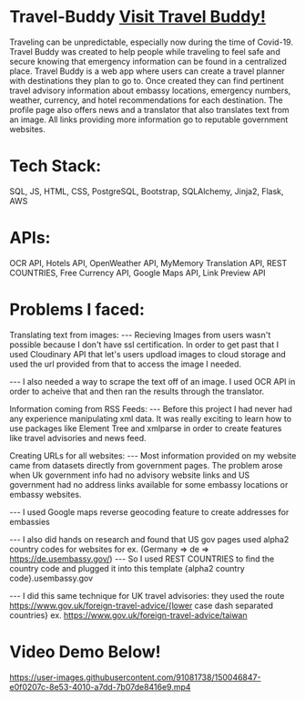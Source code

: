 # Travel-Buddy [Visit Travel Buddy!](http://www.travelbuddy.top)

Traveling can be unpredictable, especially now during the time of Covid-19.  
Travel Buddy was created to help people while traveling to feel safe and secure knowing that emergency information can be found in a centralized place.
Travel Buddy is a web app where users can create a travel planner with destinations they plan to go to.
Once created they can find pertinent travel advisory information about embassy locations, emergency numbers, weather, currency, and hotel recommendations for each destination. 
The profile page also offers news and a translator that also translates text from an image. All links providing more information go to reputable government websites.


# Tech Stack: 
SQL, JS, HTML, CSS, PostgreSQL, Bootstrap, SQLAlchemy, Jinja2, Flask, AWS

# APIs:
OCR API, Hotels API,  OpenWeather API,  MyMemory Translation API,  REST COUNTRIES,  Free Currency API,  Google Maps API,  Link Preview API


# Problems I faced:

Translating text from images:
--- Recieving Images from users wasn't possible because I don't have ssl certification. In order to get past that I used Cloudinary API that let's users updload images
    to cloud storage and used the url provided from that to access the image I needed.

--- I also needed a way to scrape the text off of an image. I used OCR API in order to acheive that and then ran the results through the translator.

Information coming from RSS Feeds:
--- Before this project I had never had any experience manipulating xml data. It was really exciting to learn how to use packages like Element Tree and xmlparse 
    in order to create features like travel advisories and news feed.

Creating URLs for all websites:
--- Most information provided on my website came from datasets directly from government pages. The problem arose when Uk government info had no advisory website links and US government had no address links available for some embassy locations or embassy websites. 
    
--- I used Google maps reverse geocoding feature to create addresses for embassies

--- I also did hands on research and found that US gov pages used alpha2 country codes for websites for ex. (Germany => de => https://de.usembassy.gov/)
--- So I used REST COUNTRIES to find the country code and plugged it into this template {alpha2 country code}.usembassy.gov

--- I did this same technique for UK travel advisories: they used the route https://www.gov.uk/foreign-travel-advice/{lower case dash separated countries}
ex. https://www.gov.uk/foreign-travel-advice/taiwan
    
    

# Video Demo Below!

https://user-images.githubusercontent.com/91081738/150046847-e0f0207c-8e53-4010-a7dd-7b07de8416e9.mp4

